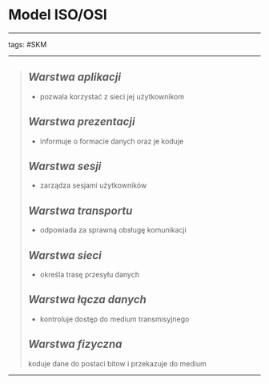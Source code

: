 # Model ISO/OSI
---

tags: #SKM

---
> ## *Warstwa aplikacji*
> - pozwala korzystać z sieci jej użytkownikom
> ## *Warstwa prezentacji*
> - informuje o formacie danych oraz je koduje
> ## *Warstwa sesji*
> - zarządza sesjami użytkowników
> ## *Warstwa transportu* 
> - odpowiada za sprawną obsługę komunikacji
> ## *Warstwa sieci* 
> - określa trasę przesyłu danych
> ## *Warstwa łącza danych*
> - kontroluje dostęp do medium transmisyjnego
> ## *Warstwa fizyczna*
> koduje dane do postaci bitow i przekazuje do medium

---